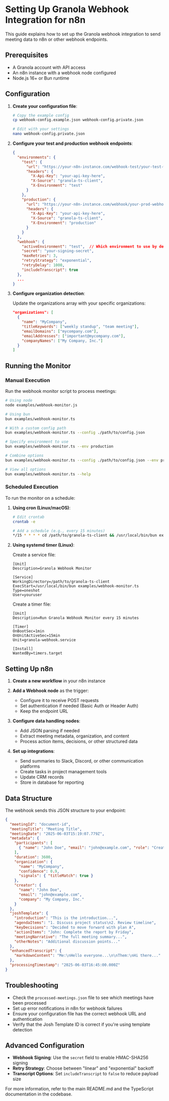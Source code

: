 # Setting Up Granola Webhook Integration for n8n

This guide explains how to set up the Granola webhook integration to send meeting data to n8n or other webhook endpoints.

## Prerequisites

- A Granola account with API access
- An n8n instance with a webhook node configured
- Node.js 16+ or Bun runtime

## Configuration

1. **Create your configuration file**:

   ```bash
   # Copy the example config
   cp webhook-config.example.json webhook-config.private.json
   
   # Edit with your settings
   nano webhook-config.private.json
   ```

2. **Configure your test and production webhook endpoints**:

   ```json
   {
     "environments": {
       "test": {
         "url": "https://your-n8n-instance.com/webhook-test/your-test-webhook-id",
         "headers": {
           "X-Api-Key": "your-api-key-here",
           "X-Source": "granola-ts-client",
           "X-Environment": "test"
         }
       },
       "production": {
         "url": "https://your-n8n-instance.com/webhook/your-prod-webhook-id",
         "headers": {
           "X-Api-Key": "your-api-key-here",
           "X-Source": "granola-ts-client",
           "X-Environment": "production"
         }
       }
     },
     "webhook": {
       "activeEnvironment": "test",  // Which environment to use by default
       "secret": "your-signing-secret",
       "maxRetries": 3,
       "retryStrategy": "exponential",
       "retryDelay": 1000,
       "includeTranscript": true
     },
     ...
   }
   ```

3. **Configure organization detection**:

   Update the organizations array with your specific organizations:

   ```json
   "organizations": [
     {
       "name": "MyCompany",
       "titleKeywords": ["weekly standup", "team meeting"],
       "emailDomains": ["mycompany.com"],
       "emailAddresses": ["important@mycompany.com"],
       "companyNames": ["My Company, Inc."]
     }
   ]
   ```

## Running the Monitor

### Manual Execution

Run the webhook monitor script to process meetings:

```bash
# Using node
node examples/webhook-monitor.js

# Using bun
bun examples/webhook-monitor.ts

# With a custom config path
bun examples/webhook-monitor.ts --config ./path/to/config.json

# Specify environment to use
bun examples/webhook-monitor.ts --env production

# Combine options
bun examples/webhook-monitor.ts --config ./path/to/config.json --env production

# View all options
bun examples/webhook-monitor.ts --help
```

### Scheduled Execution

To run the monitor on a schedule:

1. **Using cron (Linux/macOS)**:

   ```bash
   # Edit crontab
   crontab -e
   
   # Add a schedule (e.g., every 15 minutes)
   */15 * * * * cd /path/to/granola-ts-client && /usr/local/bin/bun examples/webhook-monitor.ts
   ```

2. **Using systemd timer (Linux)**:

   Create a service file:
   
   ```
   [Unit]
   Description=Granola Webhook Monitor
   
   [Service]
   WorkingDirectory=/path/to/granola-ts-client
   ExecStart=/usr/local/bin/bun examples/webhook-monitor.ts
   Type=oneshot
   User=youruser
   ```
   
   Create a timer file:
   
   ```
   [Unit]
   Description=Run Granola Webhook Monitor every 15 minutes
   
   [Timer]
   OnBootSec=1min
   OnUnitActiveSec=15min
   Unit=granola-webhook.service
   
   [Install]
   WantedBy=timers.target
   ```

## Setting Up n8n

1. **Create a new workflow** in your n8n instance

2. **Add a Webhook node** as the trigger:
   - Configure it to receive POST requests
   - Set authentication if needed (Basic Auth or Header Auth)
   - Keep the endpoint URL

3. **Configure data handling nodes**:
   - Add JSON parsing if needed
   - Extract meeting metadata, organization, and content
   - Process action items, decisions, or other structured data

4. **Set up integrations**:
   - Send summaries to Slack, Discord, or other communication platforms
   - Create tasks in project management tools
   - Update CRM records
   - Store in database for reporting

## Data Structure

The webhook sends this JSON structure to your endpoint:

```json
{
  "meetingId": "document-id",
  "meetingTitle": "Meeting Title",
  "meetingDate": "2025-06-03T15:19:07.779Z",
  "metadata": {
    "participants": [
      { "name": "John Doe", "email": "john@example.com", "role": "Creator" }
    ],
    "duration": 3600,
    "organization": {
      "name": "MyCompany",
      "confidence": 0.9,
      "signals": { "titleMatch": true }
    },
    "creator": {
      "name": "John Doe",
      "email": "john@example.com",
      "company": "My Company, Inc."
    }
  },
  "joshTemplate": {
    "introduction": "This is the introduction...",
    "agendaItems": "1. Discuss project status\n2. Review timeline",
    "keyDecisions": "Decided to move forward with plan A",
    "actionItems": "John: Complete the report by Friday",
    "meetingNarrative": "The full meeting summary...",
    "otherNotes": "Additional discussion points..."
  },
  "enhancedTranscript": {
    "markdownContent": "Me:\nHello everyone...\n\nThem:\nHi there..."
  },
  "processingTimestamp": "2025-06-03T16:45:00.000Z"
}
```

## Troubleshooting

- Check the `processed-meetings.json` file to see which meetings have been processed
- Set up error notifications in n8n for webhook failures
- Ensure your configuration file has the correct webhook URL and authentication
- Verify that the Josh Template ID is correct if you're using template detection

## Advanced Configuration

- **Webhook Signing**: Use the `secret` field to enable HMAC-SHA256 signing
- **Retry Strategy**: Choose between "linear" and "exponential" backoff
- **Transcript Options**: Set `includeTranscript` to `false` to reduce payload size

For more information, refer to the main README.md and the TypeScript documentation in the codebase.